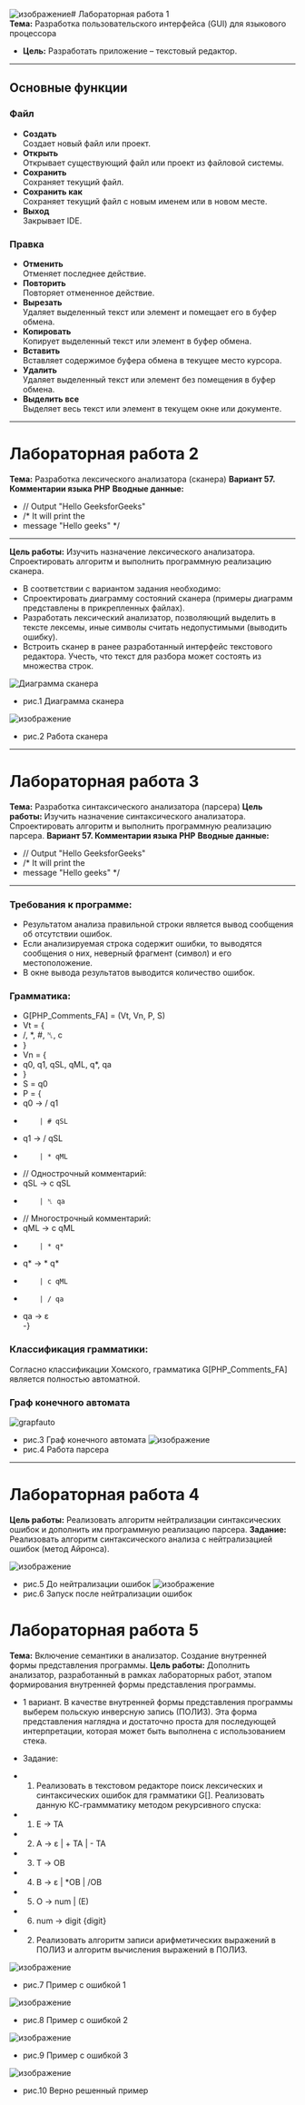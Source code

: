 ![изображение](https://github.com/user-attachments/assets/1fba2d94-e3b0-4cda-b6ae-828451c81896)# Лабораторная работа 1  
**Тема:** Разработка пользовательского интерфейса (GUI) для языкового процессора  
- **Цель:** Разработать приложение – текстовый редактор.
---


## Основные функции  

### Файл  
- **Создать**  
  Создает новый файл или проект.  
- **Открыть**  
  Открывает существующий файл или проект из файловой системы.  
- **Сохранить**  
  Сохраняет текущий файл.  
- **Сохранить как**  
  Сохраняет текущий файл с новым именем или в новом месте.  
- **Выход**  
  Закрывает IDE.  

### Правка  
- **Отменить**  
  Отменяет последнее действие.  
- **Повторить**  
  Повторяет отмененное действие.  
- **Вырезать**  
  Удаляет выделенный текст или элемент и помещает его в буфер обмена.  
- **Копировать**  
  Копирует выделенный текст или элемент в буфер обмена.  
- **Вставить**  
  Вставляет содержимое буфера обмена в текущее место курсора.  
- **Удалить**  
  Удаляет выделенный текст или элемент без помещения в буфер обмена.  
- **Выделить все**  
  Выделяет весь текст или элемент в текущем окне или документе.  

---

# Лабораторная работа 2  
**Тема:** Разработка лексического анализатора (сканера)
 **Вариант 57. Комментарии языка PHP**
 **Вводные данные:**
 - // Output "Hello GeeksforGeeks" 
 - /* It will print the 
 - message   "Hello geeks" */
---
 **Цель работы:** Изучить назначение лексического анализатора. Спроектировать алгоритм и выполнить программную реализацию сканера.
- В соответствии с вариантом задания необходимо:
- Спроектировать диаграмму состояний сканера (примеры диаграмм представлены в прикрепленных файлах).
- Разработать лексический анализатор, позволяющий выделить в тексте лексемы, иные символы считать недопустимыми (выводить ошибку).
- Встроить сканер в ранее разработанный интерфейс текстового редактора. Учесть, что текст для разбора может состоять из множества строк.
  
![Диаграмма сканера](https://github.com/user-attachments/assets/bc1ba0cb-119b-4fdd-af31-1c66ea73df20)
- рис.1 Диаграмма сканера

![изображение](https://github.com/user-attachments/assets/4998e098-1d80-4233-8dfd-f18ae1e1d808)
- рис.2 Работа сканера

---

# Лабораторная работа 3
**Тема:** Разработка синтаксического анализатора (парсера)
**Цель работы:** Изучить назначение синтаксического анализатора. Спроектировать алгоритм и выполнить программную реализацию парсера.
**Вариант 57. Комментарии языка PHP**
 **Вводные данные:**
 - // Output "Hello GeeksforGeeks" 
 - /* It will print the 
 - message   "Hello geeks" */
---
### Требования к программе:
-    Результатом анализа правильной строки является вывод сообщения об отсутствии ошибок.
-    Если анализируемая строка содержит ошибки, то выводятся сообщения о них, неверный фрагмент (символ) и его местоположение.
-    В окне вывода результатов выводится количество ошибок.
### **Грамматика:**
- G[PHP_Comments_FA] = (Vt, Vn, P, S)
- Vt = {
-  /, *, #, ␤, c                                 
- }
- Vn = {
-  q0, q1, qSL, qML, q*, qa
- }
- S = q0
- P = {
-  q0     → / q1
-         | # qSL          
-  q1     → / qSL          
-         | * qML          
-  // Однострочный комментарий:
-  qSL    → c qSL            
-         | ␤ qa             
-  // Многострочный комментарий:
-  qML    → c qML            
-         | * q*
-  q*  → * q*      
-         | c qML            
-         | / qa           
-  qa     → ε                
-}

### **Классификация грамматики:**
 Согласно классификации Хомского, грамматика G[PHP_Comments_FA] является полностью автоматной.
### **Граф конечного автомата**
![grapfauto](https://github.com/user-attachments/assets/a0558e6f-90e5-4f9b-9a92-8ca49bc40f79)
- рис.3 Граф конечного автомата
![изображение](https://github.com/user-attachments/assets/d561e486-8e3d-4ad0-a898-0be86602f425)
- рис.4 Работа парсера

---

# Лабораторная работа 4

**Цель работы:** Реализовать алгоритм нейтрализации синтаксических ошибок и дополнить им программную реализацию парсера.
**Задание:** Реализовать алгоритм синтаксического анализа с нейтрализацией ошибок (метод Айронса). 

![изображение](https://github.com/user-attachments/assets/b87ad6e4-1e59-4d1a-b46d-eb85076846e6)
- рис.5 До нейтрализации ошибок
![изображение](https://github.com/user-attachments/assets/90b8f121-417c-47bd-98bc-1bd7d01ec8e6)
- рис.6 Запуск после нейтрализации ошибок

# Лабораторная работа 5
**Тема:** Включение семантики в анализатор. Создание внутренней формы представления программы.
**Цель работы:** Дополнить анализатор, разработанный в рамках лабораторных работ, этапом формирования внутренней формы представления программы.
- 1 вариант. В качестве внутренней формы представления программы выберем польскую инверсную запись (ПОЛИЗ). Эта форма представления наглядна и достаточно проста для последующей интерпретации, которая может быть выполнена с использованием стека.

- Задание:

- 1) Реализовать в текстовом редакторе поиск лексических и синтаксических ошибок для грамматики G[<E>]. Реализовать данную КС-граммматику методом рекурсивного спуска:
- 1. E → TA 
- 2. A → ε | + TA | - TA 
- 3. T → ОВ 
- 4. В → ε | *ОВ | /ОВ 
- 5. О → num | (E) 
- 6. num  → digit {digit}
- 2) Реализовать алгоритм записи арифметических выражений в ПОЛИЗ и алгоритм вычисления выражений в ПОЛИЗ.

![изображение](https://github.com/user-attachments/assets/94eca08a-581f-44bb-8f73-12ab32b75559)
- рис.7 Пример с ошибкой 1

![изображение](https://github.com/user-attachments/assets/215e2fe1-b4b6-41c4-a03e-14405c20605c)
- рис.8 Пример с ошибкой 2

![изображение](https://github.com/user-attachments/assets/c077831e-7c71-483e-827d-a4ed34e628df)
- рис.9 Пример с ошибкой 3

![изображение](https://github.com/user-attachments/assets/6bab01bc-dd9b-416d-aa0c-6df666e38630)
- рис.10 Верно решенный пример

